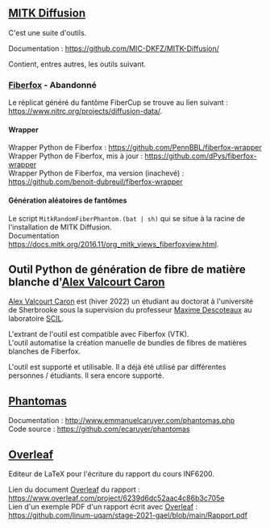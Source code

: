 ## [MITK Diffusion](https://github.com/MIC-DKFZ/MITK-Diffusion/)

C'est une suite d'outils.

Documentation : https://github.com/MIC-DKFZ/MITK-Diffusion/

Contient, entres autres, les outils suivant. 

### [Fiberfox](https://docs.mitk.org/2016.11/org_mitk_views_fiberfoxview.html) - Abandonné

Le réplicat généré du fantôme FiberCup se trouve au lien suivant : https://www.nitrc.org/projects/diffusion-data/.


#### Wrapper

Wrapper Python de Fiberfox : https://github.com/PennBBL/fiberfox-wrapper  
Wrapper Python de Fiberfox, mis à jour : https://github.com/dPys/fiberfox-wrapper  
Wrapper Python de Fiberfox, ma version (inachevé) : https://github.com/benoit-dubreuil/fiberfox-wrapper


#### Génération aléatoires de fantômes

Le script `MitkRandomFiberPhantom.(bat | sh)` qui se situe à la racine de l'installation de MITK Diffusion.  
Documentation https://docs.mitk.org/2016.11/org_mitk_views_fiberfoxview.html.


## Outil Python de génération de fibre de matière blanche d'[Alex Valcourt Caron](alex.valcourt.caron@usherbrooke.ca)

[Alex Valcourt Caron](alex.valcourt.caron@usherbrooke.ca) est (hiver 2022) un étudiant au doctorat à l'université de Sherbrooke sous la supervision du professeur [Maxime Descoteaux](maxime.descoteaux@usherbrooke.ca) au laboratoire [SCIL](http://scil.dinf.usherbrooke.ca/). 

L'extrant de l'outil est compatible avec Fiberfox (VTK).  
L'outil automatise la création manuelle de bundles de fibres de matières blanches de Fiberfox.

L'outil est supporté et utilisable. Il a déjà été utilisé par différentes personnes / étudiants. Il sera encore supporté.


## [Phantomas](http://www.emmanuelcaruyer.com/phantomas.php)

Documentation : http://www.emmanuelcaruyer.com/phantomas.php  
Code source : https://github.com/ecaruyer/phantomas


## [Overleaf](https://www.overleaf.com)

Editeur de LaTeX pour l'écriture du rapport du cours INF6200.

Lien du document [Overleaf](https://www.overleaf.com) du rapport : https://www.overleaf.com/project/6239d6dc52aac4c86b3c705e  
Lien d'un exemple PDF d'un rapport écrit avec [Overleaf](https://www.overleaf.com) : https://github.com/linum-uqam/stage-2021-gael/blob/main/Rapport.pdf
